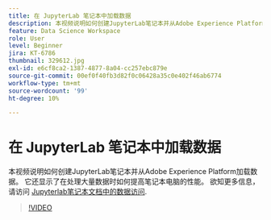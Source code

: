 ```yaml
---
title: 在 JupyterLab 笔记本中加载数据
description: 本视频说明如何创建JupyterLab笔记本并从Adobe Experience Platform加载数据。 它还显示了在处理大量数据时如何提高笔记本电脑的性能。
feature: Data Science Workspace
role: User
level: Beginner
jira: KT-6786
thumbnail: 329612.jpg
exl-id: e6cf8ca2-1387-4877-8a04-cc257ebc879e
source-git-commit: 00ef0f40fb3d82f0c06428a35c0e402f46ab6774
workflow-type: tm+mt
source-wordcount: '99'
ht-degree: 10%

---
```


# 在 JupyterLab 笔记本中加载数据

本视频说明如何创建JupyterLab笔记本并从Adobe Experience Platform加载数据。 它还显示了在处理大量数据时如何提高笔记本电脑的性能。 欲知更多信息，请访问 [Jupyterlab笔记本文档中的数据访问](https://experienceleague.adobe.com/docs/experience-platform/data-science-workspace/jupyterlab/access-notebook-data.html).

>[!VIDEO](https://video.tv.adobe.com/v/329612?learn=on)
